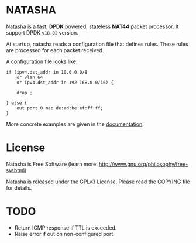 NATASHA
=======

Natasha is a fast, **DPDK** powered, stateless **NAT44** packet processor. It
support DPDK `v18.02` version.

At startup, natasha reads a configuration file that defines rules. These rules
are processed for each packet received.

A configuration file looks like:

```
if (ipv4.dst_addr in 10.0.0.0/8
    or vlan 64
    or ipv4.dst_addr in 192.168.0.0/16) {

    drop ;

} else {
    out port 0 mac de:ad:be:ef:ff:ff;
}
```

More concrete examples are given in the [documentation](docs/CONFIGURATION.md).


License
=======

Natasha is Free Software (learn more:
http://www.gnu.org/philosophy/free-sw.html).

Natasha is released under the GPLv3 License. Please read the [COPYING](COPYING)
file for details.


TODO
====

- Return ICMP response if TTL is exceeded.
- Raise error if out on non-configured port.
